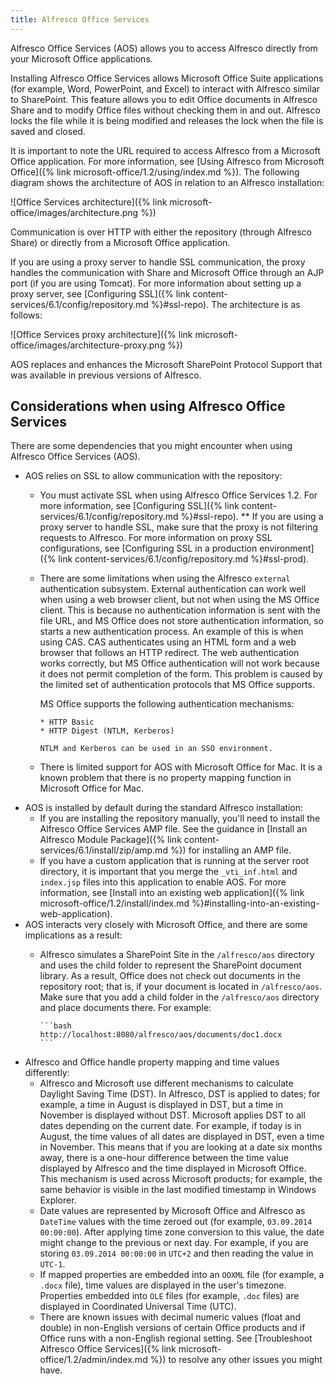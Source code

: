 ```yaml
---
title: Alfresco Office Services
---
```


Alfresco Office Services (AOS) allows you to access Alfresco directly from your Microsoft Office applications.

Installing Alfresco Office Services allows Microsoft Office Suite applications (for example, Word, PowerPoint, and Excel) to interact with Alfresco similar to SharePoint. This feature allows you to edit Office documents in Alfresco Share and to modify Office files without checking them in and out. Alfresco locks the file while it is being modified and releases the lock when the file is saved and closed.

It is important to note the URL required to access Alfresco from a Microsoft Office application. For more information, see [Using Alfresco from Microsoft Office]({% link microsoft-office/1.2/using/index.md %}). The following diagram shows the architecture of AOS in relation to an Alfresco installation:

![Office Services architecture]({% link microsoft-office/images/architecture.png %})

Communication is over HTTP with either the repository (through Alfresco Share) or directly from a Microsoft Office application.

If you are using a proxy server to handle SSL communication, the proxy handles the communication with Share and Microsoft Office through an AJP port (if you are using Tomcat). For more information about setting up a proxy server, see [Configuring SSL]({% link content-services/6.1/config/repository.md %}#ssl-repo). The architecture is as follows:

![Office Services proxy architecture]({% link microsoft-office/images/architecture-proxy.png %})

AOS replaces and enhances the Microsoft SharePoint Protocol Support that was available in previous versions of Alfresco.

## Considerations when using Alfresco Office Services

There are some dependencies that you might encounter when using Alfresco Office Services (AOS).

* AOS relies on SSL to allow communication with the repository:
  * You must activate SSL when using Alfresco Office Services 1.2. For more information, see [Configuring SSL]({% link content-services/6.1/config/repository.md %}#ssl-repo).
    ** If you are using a proxy server to handle SSL, make sure that the proxy is not filtering requests to Alfresco. For more information on proxy SSL configurations, see [Configuring SSL in a production environment]({% link content-services/6.1/config/repository.md %}#ssl-prod).
  * There are some limitations when using the Alfresco `external` authentication subsystem. External authentication can work well when using a web browser client, but not when using the MS Office client. This is because no authentication information is sent with the file URL, and MS Office does not store authentication information, so starts a new authentication process. An example of this is when using CAS. CAS authenticates using an HTML form and a web browser that follows an HTTP redirect. The web authentication works correctly, but MS Office authentication will not work because it does not permit completion of the form. This problem is caused by the limited set of authentication protocols that MS Office supports.

    MS Office supports the following authentication mechanisms:

        * HTTP Basic
        * HTTP Digest (NTLM, Kerberos)

        NTLM and Kerberos can be used in an SSO environment.

  * There is limited support for AOS with Microsoft Office for Mac. It is a known problem that there is no property mapping function in Microsoft Office for Mac.
* AOS is installed by default during the standard Alfresco installation:
  * If you are installing the repository manually, you'll need to install the Alfresco Office Services AMP file. See the guidance in [Install an Alfresco Module Package]({% link content-services/6.1/install/zip/amp.md %}) for installing an AMP file.
  * If you have a custom application that is running at the server root directory, it is important that you merge the `_vti_inf.html` and `index.jsp` files into this application to enable AOS. For more information, see [Install into an existing web application]({% link microsoft-office/1.2/install/index.md %}#installing-into-an-existing-web-application).
* AOS interacts very closely with Microsoft Office, and there are some implications as a result:
  * Alfresco simulates a SharePoint Site in the `/alfresco/aos` directory and uses the child folder to represent the SharePoint document library. As a result, Office does not check out documents in the repository root; that is, if your document is located in `/alfresco/aos`. Make sure that you add a child folder in the `/alfresco/aos` directory and place documents there. For example:

        ```bash
        http://localhost:8080/alfresco/aos/documents/doc1.docx
        ```

* Alfresco and Office handle property mapping and time values differently:
  * Alfresco and Microsoft use different mechanisms to calculate Daylight Saving Time (DST). In Alfresco, DST is applied to dates; for example, a time in August is displayed in DST, but a time in November is displayed without DST. Microsoft applies DST to all dates depending on the current date. For example, if today is in August, the time values of all dates are displayed in DST, even a time in November. This means that if you are looking at a date six months away, there is a one-hour difference between the time value displayed by Alfresco and the time displayed in Microsoft Office. This mechanism is used across Microsoft products; for example, the same behavior is visible in the last modified timestamp in Windows Explorer.
  * Date values are represented by Microsoft Office and Alfresco as `DateTime` values with the time zeroed out (for example, `03.09.2014 00:00:00`). After applying time zone conversion to this value, the date might change to the previous or next day. For example, if you are storing `03.09.2014 00:00:00` in `UTC+2` and then reading the value in `UTC-1`.
  * If mapped properties are embedded into an `OOXML` file (for example, a `.docx` file), time values are displayed in the user's timezone. Properties embedded into `OLE` files (for example, `.doc` files) are displayed in Coordinated Universal Time (UTC).
  * There are known issues with decimal numeric values (float and double) in non-English versions of certain Office products and if Office runs with a non-English regional setting.
    See [Troubleshoot Alfresco Office Services]({% link microsoft-office/1.2/admin/index.md %}) to resolve any other issues you might have.
